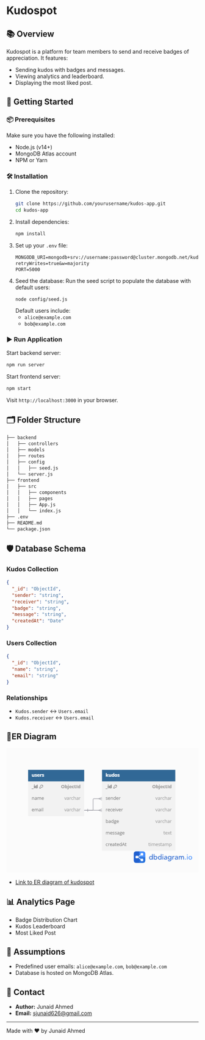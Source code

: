 # Kudospot

## 📚 Overview
Kudospot is a platform for team members to send and receive badges of appreciation. It features:
- Sending kudos with badges and messages.
- Viewing analytics and leaderboard.
- Displaying the most liked post.

## 🚀 Getting Started

### 📦 Prerequisites
Make sure you have the following installed:
- Node.js (v14+)
- MongoDB Atlas account
- NPM or Yarn

### 🛠️ Installation
1. Clone the repository:
   ```bash
   git clone https://github.com/yourusername/kudos-app.git
   cd kudos-app
   ```
2. Install dependencies:
   ```bash
   npm install
   ```
3. Set up your `.env` file:
   ```env
   MONGODB_URI=mongodb+srv://username:password@cluster.mongodb.net/kudos_db?retryWrites=true&w=majority
   PORT=5000
   ```
4. Seed the database:
   Run the seed script to populate the database with default users:
   ```bash
   node config/seed.js
   ```
   Default users include:
   - `alice@example.com`
   - `bob@example.com`

### ▶️ Run Application
Start backend server:
```bash
npm run server
```
Start frontend server:
```bash
npm start
```
Visit `http://localhost:3000` in your browser.

## 🗂️ Folder Structure
```
├── backend
│   ├── controllers
│   ├── models
│   ├── routes
│   ├── config
│   │   ├── seed.js
│   └── server.js
├── frontend
│   ├── src
│   │   ├── components
│   │   ├── pages
│   │   ├── App.js
│   │   └── index.js
├── .env
├── README.md
└── package.json
```

## 🛡️ Database Schema
### Kudos Collection
```json
{
  "_id": "ObjectId",
  "sender": "string",
  "receiver": "string",
  "badge": "string",
  "message": "string",
  "createdAt": "Date"
}
```
### Users Collection
```json
{
  "_id": "ObjectId",
  "name": "string",
  "email": "string"
}
```
### Relationships
- `Kudos.sender` ↔ `Users.email`
- `Kudos.receiver` ↔ `Users.email`

## 📝ER Diagram
![er kudospot](er-kudospot.png)

- [Link to ER diagram of kudospot](https://dbdiagram.io/d/677243e65406798ef7e6b796)

## 📊 Analytics Page
- Badge Distribution Chart
- Kudos Leaderboard
- Most Liked Post

## 📄 Assumptions
- Predefined user emails: `alice@example.com`, `bob@example.com`
- Database is hosted on MongoDB Atlas.

## 📧 Contact
- **Author:** Junaid Ahmed
- **Email:** sjunaid626@gmail.com

---
Made with ❤️ by Junaid Ahmed

